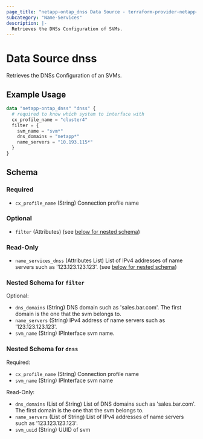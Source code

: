 ```yaml
---
page_title: "netapp-ontap_dnss Data Source - terraform-provider-netapp-ontap"
subcategory: "Name-Services"
description: |-
  Retrieves the DNSs Configuration of SVMs.
---
```


# Data Source dnss

Retrieves the DNSs Configuration of an SVMs.

## Example Usage
```terraform
data "netapp-ontap_dnss" "dnss" {
  # required to know which system to interface with
  cx_profile_name = "cluster4"
  filter = {
    svm_name = "svm*"
    dns_domains = "netapp*"
    name_servers = "10.193.115*"
  }
}
```


<!-- schema generated by tfplugindocs -->
## Schema

### Required

- `cx_profile_name` (String) Connection profile name

### Optional

- `filter` (Attributes) (see [below for nested schema](#nestedatt--filter))

### Read-Only

- `name_services_dnss` (Attributes List) List of IPv4 addresses of name servers such as '123.123.123.123'. (see [below for nested schema](#nestedatt--name_services_dnss))

<a id="nestedatt--filter"></a>
### Nested Schema for `filter`

Optional:

- `dns_domains` (String) DNS domain such as 'sales.bar.com'. The first domain is the one that the svm belongs to.
- `name_servers` (String) IPv4 address of name servers such as '123.123.123.123'.
- `svm_name` (String) IPInterface svm name.


<a id="nestedatt--dnss"></a>
### Nested Schema for `dnss`

Required:

- `cx_profile_name` (String) Connection profile name
- `svm_name` (String) IPInterface svm name

Read-Only:

- `dns_domains` (List of String) List of DNS domains such as 'sales.bar.com'. The first domain is the one that the svm belongs to.
- `name_servers` (List of String) List of IPv4 addresses of name servers such as '123.123.123.123'.
- `svm_uuid` (String) UUID of svm


